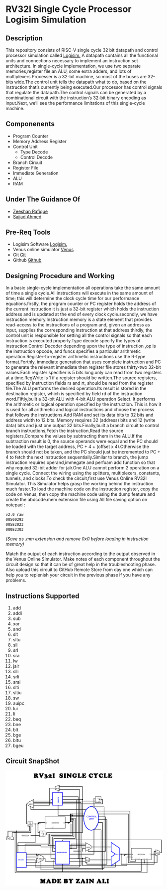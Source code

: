 # RV32I Single Cycle Processor Logisim Simulation

## **Description**
This repository consists of RISC-V single cycle 32 bit datapath and control processor simulation called [Logisim.](http://www.cburch.com/logisim/download.html) A datapath contains all the functional units and connections necessary to implement an instruction set architecture. In single-cycle implementation, we use two separate memories,register file,an ALU, some extra adders, and lots of multiplexers.Processer is a 32-bit machine, so most of the buses are 32-bits wide.The control unit tells the datapath what to do, based on the instruction that’s currently being executed.Our processor has  control signals that regulate the datapath.The control signals can be generated by a combinational circuit with the instruction’s 32-bit binary encoding as input.Next, we’ll see the performance limitations of this single-cycle machine.

## **Componenents**
- Program Counter
- Memory Address Register
- Control Unit
   - Type Decode
   - Control Decode
- Branch Circuit
- Register File
- Immediate Generation
- ALU
- RAM


## **Under The Guidance Of**
- [Zeeshan Rafique](https://github.com/zeeshanrafique23)
- [Sajjad Ahmed](https://github.com/sajjadahmed677)

## **Pre-Req Tools**
- Logisim Software [Logisim.](http://www.cburch.com/logisim/download.html)
- Venus online simulator [Venus](https://venus.cs61c.org/)
- Git [Git](https://git-scm.com/downloads)
- Github [Github](https://github.com)

## **Designing Procedure and Working**

In a basic single-cycle implementation all operations take the same amount of time a single cycle.All instructions will execute in the same amount of time; this will determine the clock cycle time for our performance equations.firstly, the program counter or PC register holds the address of the current instruction it is just a 32-bit register which holds the instruction address and is updated at the end of every clock cycle.secondly, we have instruction memory.Instruction memory is a state element that provides read-access to the instructions of a program and, given an address as input, supplies the corresponding instruction at that address.thirdly, the control unit is responsible for setting all the control signals so that each instruction is executed properly.Type decode specify the types of instruction.Control Decoder depending upon the type of instruction ,op is the instruction opcode, and funcs  specifies a particular arithmetic operation.Register-to-register arithmetic instructions use the R-type format.Forthly, immediate generation that uses complete instruction and PC to generate the relevant  immediate then register file stores thirty-two 32-bit values.Each register specifier is 5 bits long.only can read from two registers at a time.RegWrite is 1 if a register should be written.The source registers, specified by instruction fields rs and rt, should be read from the register file.The ALU performs the desired operation.Its result is stored in the destination register, which is specified by field rd of the instruction word.Fiftly,built a  32-bit ALU with 4-bit ALU operation Select. It performs the arithmetic or logical operation specified by the instruction. This is how it is used for all arithmetic and logical instructions.and choose the process that follows the instructions.Add RAM and set its data bits to 32 bits and address width to 12 bits. Memory requires 32 (address) bits and 12 (write data) bits and just one output  32 bits.Finally,built a branch circuit to control branch instructions,Fetch the instruction,Read the source registers,Compare the values by subtracting them in the ALU.If the subtraction result is 0, the source operands were equal and the PC should be loaded with the target address, PC + 4 + (offset x 4).Otherwise the branch should not be taken, and the PC should just be incremented to PC + 4 to fetch the next instruction sequentially.Similar to branch, the jump instruction requires operand,immegate and perfoam add function so that why requied 32-bit adder for jalr.One ALU cannot perform 2 operation on a single cycle. Connect the wiring using the splitters, multiplexers, constants, tunnels, and clocks.To check the circuit,first use Venus Online RV32I Simulator. This Simulator helps grasp the working behind the instruction much faster.To load the machine code on the instruction register, copy the code on Venus, then copy the machine code using the dump feature and create the abdcode.mem extension file using All file saving option on notepad :
``` 
v2.0 raw
00500293
005E2023
000E2303
``` 
_(Save as .mm extension and remove 0x0 before loading in instruction memory)_

Match the output of each instruction according to the output observed in the Venus Online Simulator. Make notes of each component throughout the circuit design so that it can be of great help in the troubleshooting phase. Also upload this circuit to GitHub Remote Store from day one which can help you to replenish your circuit in the previous phase if you have any problems.

## **Instructions Supported**

1. add
2. addi
3. sub
4. xor
5. and
6. slt
7. sltu
8. sll
9. srl
10. sra
11. lw
12. jalr
13. slli
14. srli
15. srai
16. slti
17. sltiu
18. sw
19. auipc
20. lui
21. li
22. beq
23. bne
24. blt
25. bge
26. bltu
27. bgeu



## **Circuit SnapShot**
![RV32I Logisim Snapshot](circuit_picture/RV32I_sindle_cycle.png)

